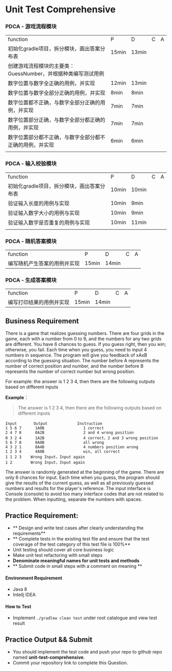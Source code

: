 # Unit Test Comprehensive 

### PDCA - 游戏流程模块

|                                                              |       |       |      |      |
| ------------------------------------------------------------ | ----- | ----- | ---- | ---- |
| function                                                     | P     | D     | C    | A    |
| 初始化gradle项目，拆分模块，画出答案分布表                   | 15min | 13min |      |      |
| 创建游戏流程模块的主要类：GuessNumber，并根据种类编写测试用例 |       |       |      |      |
| 数字位置与数字全正确的用例，并实现                           | 12min | 13min |      |      |
| 数字位置与数字全部分正确的用例，并实现                       | 8min  | 8min  |      |      |
| 数字位置都不正确，与数字全部分正确的用例，并实现             | 7min  | 7min  |      |      |
| 数字位置部分正确，与数字全部分都正确的用例，并实现           | 7min  | 7min  |      |      |
| 数字位置部分都不正确，与数字全部分都不正确的用例，并实现     | 6min  | 6min  |      |      |
|                                                              |       |       |      |      |



### PDCA - 输入校验模块

|                                            |       |       |      |      |
| ------------------------------------------ | ----- | ----- | ---- | ---- |
| function                                   | P     | D     | C    | A    |
| 初始化gradle项目，拆分模块，画出答案分布表 | 10min | 10min |      |      |
| 验证输入长度的用例与实现                   | 10min | 9min  |      |      |
| 验证输入数字大小的用例与实现               | 10min | 9min  |      |      |
| 验证输入数字是否重复的用例与实现           | 10min | 11min |      |      |
|                                            |       |       |      |      |



### PDCA - 随机答案模块

|                              |       |       |      |      |
| ---------------------------- | ----- | ----- | ---- | ---- |
| function                     | P     | D     | C    | A    |
| 编写随机产生答案的用例并实现 | 15min | 14min |      |      |



### PDCA - 生成答案模块

|                          |       |       |      |      |
| ------------------------ | ----- | ----- | ---- | ---- |
| function                 | P     | D     | C    | A    |
| 编写打印结果的用例并实现 | 15min | 14min |      |      |



## Business Requirement

There is a game that realizes guessing numbers. There are four grids in the game, each with a number from 0 to 9, and the numbers for any two grids are different. You have 6 chances to guess. If you guess right, then you win; otherwise, you fail. Each time when you guess, you need to input 4 numbers in sequence. The program will give you feedback of xAxB according to the guessing situation. The number before A represents the number of correct position and number, and the number before B represents the number of correct number but wrong position.

For example: the answer is 1 2 3 4, then there are the following outputs based on different inputs

**Example**：

> The answer is 1 2 3 4, then there are the following outputs based on different inputs


```
Input　　    Output             Instruction
1 5 6 7      1A0B                 1 correct
2 4 7 8      0A2B                 2 and 4 wrong position 
0 3 2 4      1A2B                 4 correct，2 and 3 wrong position
5 6 7 8      0A0B                 all wrong
4 3 2 1      0A4B                 4 numbers position wrong
1 2 3 4      4A0B                 win, all correct
1 1 2 3    Wrong Input，Input again
1 2        Wrong Input，Input again
```

The answer is randomly generated at the beginning of the game. There are only 6 chances for input.  Each time when you guess, the program should give the results of the current guess, as well as all previously guessed numbers and results for the player's reference. The input interface is Console (console) to avoid too many interface codes that are not related to the problem.
When inputting, separate the numbers with spaces.

## Practice Requirement:
- ** Design and write test cases after clearly understanding the requirements**
- ** Complete tests in the existing test file and ensure that the test coverage of the test category of this test file is 100%**
- Unit testing should cover all core business logic
- Make unit test refactoring with small steps
- **Denominate meaningful names for unit tests and methods**
- ** Submit code in small steps with a comment on meaning **

#### Environment Requirement
- Java 8
- Intellj IDEA

#### How to Test
- Implement `./gradlew clean test` under root catalogue and view test result

## Practice Output && Submit
- You should implement the test code and push your repo to github repo named **unit-test-comprehensive**.
- Commit your repository link to complete this Question.
